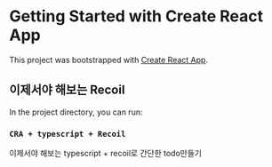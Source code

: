 # Getting Started with Create React App

This project was bootstrapped with [Create React App](https://github.com/facebook/create-react-app).

## 이제서야 해보는 Recoil

In the project directory, you can run:

### `CRA + typescript + Recoil`

이제서야 해보는 typescript + recoil로 간단한 todo만들기
